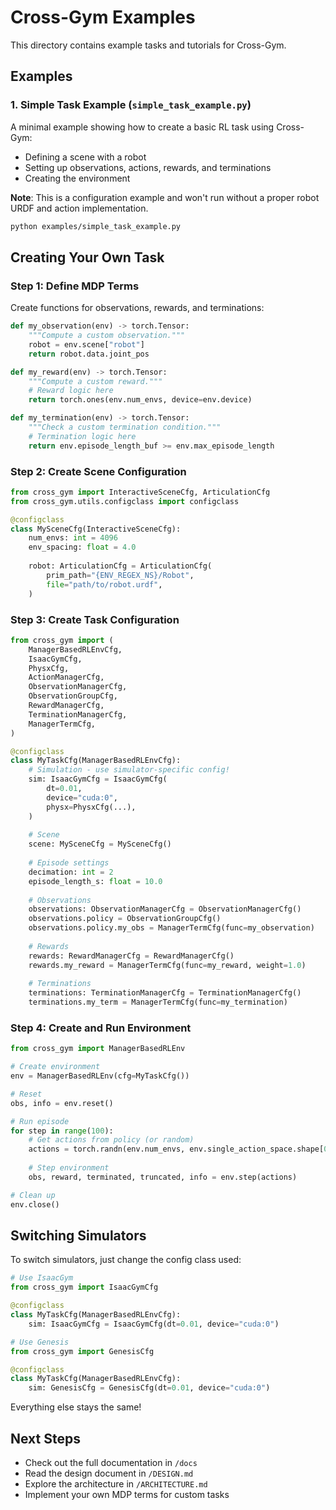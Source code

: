 # Cross-Gym Examples

This directory contains example tasks and tutorials for Cross-Gym.

## Examples

### 1. Simple Task Example (`simple_task_example.py`)

A minimal example showing how to create a basic RL task using Cross-Gym:
- Defining a scene with a robot
- Setting up observations, actions, rewards, and terminations
- Creating the environment

**Note**: This is a configuration example and won't run without a proper robot URDF and action implementation.

```bash
python examples/simple_task_example.py
```

## Creating Your Own Task

### Step 1: Define MDP Terms

Create functions for observations, rewards, and terminations:

```python
def my_observation(env) -> torch.Tensor:
    """Compute a custom observation."""
    robot = env.scene["robot"]
    return robot.data.joint_pos

def my_reward(env) -> torch.Tensor:
    """Compute a custom reward."""
    # Reward logic here
    return torch.ones(env.num_envs, device=env.device)

def my_termination(env) -> torch.Tensor:
    """Check a custom termination condition."""
    # Termination logic here
    return env.episode_length_buf >= env.max_episode_length
```

### Step 2: Create Scene Configuration

```python
from cross_gym import InteractiveSceneCfg, ArticulationCfg
from cross_gym.utils.configclass import configclass

@configclass
class MySceneCfg(InteractiveSceneCfg):
    num_envs: int = 4096
    env_spacing: float = 4.0
    
    robot: ArticulationCfg = ArticulationCfg(
        prim_path="{ENV_REGEX_NS}/Robot",
        file="path/to/robot.urdf",
    )
```

### Step 3: Create Task Configuration

```python
from cross_gym import (
    ManagerBasedRLEnvCfg,
    IsaacGymCfg,
    PhysxCfg,
    ActionManagerCfg,
    ObservationManagerCfg,
    ObservationGroupCfg,
    RewardManagerCfg,
    TerminationManagerCfg,
    ManagerTermCfg,
)

@configclass
class MyTaskCfg(ManagerBasedRLEnvCfg):
    # Simulation - use simulator-specific config!
    sim: IsaacGymCfg = IsaacGymCfg(
        dt=0.01,
        device="cuda:0",
        physx=PhysxCfg(...),
    )
    
    # Scene
    scene: MySceneCfg = MySceneCfg()
    
    # Episode settings
    decimation: int = 2
    episode_length_s: float = 10.0
    
    # Observations
    observations: ObservationManagerCfg = ObservationManagerCfg()
    observations.policy = ObservationGroupCfg()
    observations.policy.my_obs = ManagerTermCfg(func=my_observation)
    
    # Rewards
    rewards: RewardManagerCfg = RewardManagerCfg()
    rewards.my_reward = ManagerTermCfg(func=my_reward, weight=1.0)
    
    # Terminations
    terminations: TerminationManagerCfg = TerminationManagerCfg()
    terminations.my_term = ManagerTermCfg(func=my_termination)
```

### Step 4: Create and Run Environment

```python
from cross_gym import ManagerBasedRLEnv

# Create environment
env = ManagerBasedRLEnv(cfg=MyTaskCfg())

# Reset
obs, info = env.reset()

# Run episode
for step in range(100):
    # Get actions from policy (or random)
    actions = torch.randn(env.num_envs, env.single_action_space.shape[0], device=env.device)
    
    # Step environment
    obs, reward, terminated, truncated, info = env.step(actions)

# Clean up
env.close()
```

## Switching Simulators

To switch simulators, just change the config class used:

```python
# Use IsaacGym
from cross_gym import IsaacGymCfg

@configclass
class MyTaskCfg(ManagerBasedRLEnvCfg):
    sim: IsaacGymCfg = IsaacGymCfg(dt=0.01, device="cuda:0")

# Use Genesis
from cross_gym import GenesisCfg

@configclass
class MyTaskCfg(ManagerBasedRLEnvCfg):
    sim: GenesisCfg = GenesisCfg(dt=0.01, device="cuda:0")
```

Everything else stays the same!

## Next Steps

- Check out the full documentation in `/docs`
- Read the design document in `/DESIGN.md`
- Explore the architecture in `/ARCHITECTURE.md`
- Implement your own MDP terms for custom tasks

